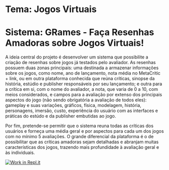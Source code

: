# Tema: Jogos Virtuais
# Sistema: GRames - Faça Resenhas Amadoras sobre Jogos Virtuais!

A ideia central do projeto é desenvolver um sistema que possibilite a criação de resenhas sobre jogos já testados pelo avaliador. As resenhas possuem duas zonas principais: uma destinada a armazenar informações sobre os jogos, como nome, ano de lançamento, nota média no MetaCritic + link, ou em outra plataforma conhecida que reúna críticas, sinopse da história, estúdio e publisher responsáveis por seu lançamento; e outra para a crítica em si, com o nome do avaliador, a nota, que varia de 0 a 10, com meios considerados, e campos para a avaliação por extenso dos principais aspectos do jogo (não sendo obrigatória a avaliação de todos eles): gameplay e suas variações, gráficos, física, modelagem, história, personagens, imersão, custo, experiência do usuário com as interfaces e práticas do estúdo e da publisher embutidas ao jogo.

Por fim, pretende-se permitir que o sistema reuna todas as críticas dos usuários e forneça uma média geral e por aspectos para cada um dos jogos com no mínimo 5 avaliações. O grande diferencial da plataforma é o de possibilitar que as críticas amadoras sejam detalhadas e abranjam muitas características dos jogos, trazendo mais profundidade à avaliação geral e às individuais.

[![Work in Repl.it](https://classroom.github.com/assets/work-in-replit-14baed9a392b3a25080506f3b7b6d57f295ec2978f6f33ec97e36a161684cbe9.svg)](https://classroom.github.com/online_ide?assignment_repo_id=4061647&assignment_repo_type=AssignmentRepo)
